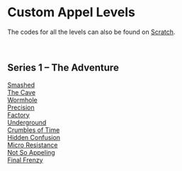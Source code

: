 # Custom Appel Levels

The codes for all the levels can also be found on [Scratch](https://scratch.mit.edu/projects/467369291/).


<br>


## Series 1 – The Adventure

<a href="Series 1 – The Adventure/1 – Smashed.md"> Smashed </a>  
<a href="Series 1 – The Adventure/2 – The Cave.md"> The Cave </a>  
<a href="Series 1 – The Adventure/3 – Wormhole.md"> Wormhole </a>  
<a href="Series 1 – The Adventure/4 – Precision.md"> Precision </a>  
<a href="Series 1 – The Adventure/5 – Factory.md"> Factory </a>  
<a href="Series 1 – The Adventure/6 – Underground.md"> Underground </a>  
<a href="Series 1 – The Adventure/7 – Crumbles of Time.md"> Crumbles of Time </a>  
<a href="Series 1 – The Adventure/8 – Hidden Confusion.md"> Hidden Confusion </a>  
<a href="Series 1 – The Adventure/9 – Micro Resistance.md"> Micro Resistance </a>  
<a href="Series 1 – The Adventure/10 – Not So Appeling.md"> Not So Appeling </a>  
<a href="Series 1 – The Adventure/11 – Final Frenzy.md"> Final Frenzy </a>
